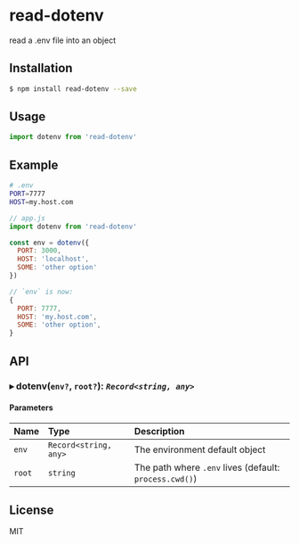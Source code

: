 # read-dotenv

read a .env file into an object

## Installation

```sh
$ npm install read-dotenv --save
```

## Usage

```js
import dotenv from 'read-dotenv'
```

## Example

```sh
# .env
PORT=7777
HOST=my.host.com
```

```js
// app.js
import dotenv from 'read-dotenv'

const env = dotenv({
  PORT: 3000,
  HOST: 'localhost',
  SOME: 'other option'
})

// `env` is now:
{
  PORT: 7777,
  HOST: 'my.host.com',
  SOME: 'other option',
}

```

## API

### ▸ **dotenv**(`env?`, `root?`): _`Record<string, any>`_

#### Parameters

| Name   | Type                  | Description                                            |
| :----- | :-------------------- | :----------------------------------------------------- |
| `env`  | `Record<string, any>` | The environment default object                         |
| `root` | `string`              | The path where `.env` lives (default: `process.cwd()`) |

## License

MIT
